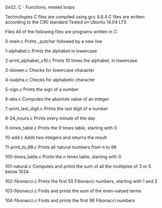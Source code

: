 0x02. C - Functions, nested loops

Technologies
C files are compiled using gcc 4.8.4
C files are written according to the C90 standard
Tested on Ubuntu 14.04 LTS

Files
All of the following files are programs written in C:


0-main.c	Prints  _putchar followed by a new line

1-alphabet.c	Prints the alphabet in lowercase

2-print_alphabet_x10.c	Prints 10 times the alphabet, in lowercase

3-islower.c	Checks for lowercase character

4-isalpha.c	Checks for alphabetic character

5-sign.c	Prints the sign of a number

6-abs.c	Computes the absolute value of an integer

7-print_last_digit.c	Prints the last digit of a number

8-24_hours.c	Prints every minute of the day

9-times_table.c	Prints the 9 times table, starting with 0

10-add.c	Adds two integers and returns the result

11-print_to_98.c	Prints all natural numbers from n to 98

100-times_table.c	Prints the n times table, starting with 0

101-natural.c	Computes and prints the sum of all the multiplies of 3 or 5 below 1024

102-fibonacci.c	Prints the first 50 Fibonacci numbers, starting with 1 and 2

103-fibonacci.c	Finds and prints the sum of the even-valued terms

104-fibonacci.c	Finds and prints the first 98 Fibonacci numbers
